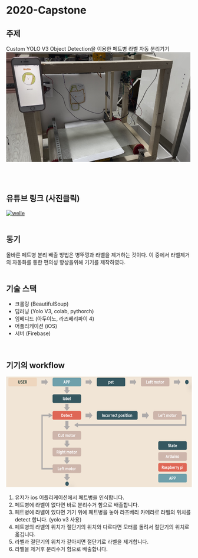 # 2020-Capstone
## 주제

Custom YOLO V3 Object Detection을 이용한 페트병 라벨 자동 분리기기<br>
<img src = "https://github.com/NEULiee/2020-Capstone/blob/main/photo/img_fullshot.jpeg" width="500" height="300">

<br><br>
## 유튜브 링크 (사진클릭)

[![welle](https://img.youtube.com/vi/_Ru-F-8oGIk/0.jpg)](https://www.youtube.com/watch?app=desktop&v=_Ru-F-8oGIk&feature=youtu.be "시연 영상")<br><br>
## 동기

올바른 페트병 분리 배출 방법은 병뚜껑과 라벨을 제거하는 것이다. 이 중에서 라벨제거의 자동화를 통한 편의성 향상을위해 기기를 제작하였다.<br><br>
## 기술 스택

- 크롤링 (BeautifulSoup)
- 딥러닝 (Yolo V3, colab, pythorch)
- 임베디드 (아두이노, 라즈베리파이 4)
- 어플리케이션 (iOS)
- 서버 (Firebase)
<br>


## 기기의 workflow





<img src = "https://github.com/NEULiee/2020-Capstone/blob/main/photo/workflow.png" width="600" height="300">


1. 유저가 ios 어플리케이션에서 페트병을 인식합니다.
2. 페트병에 라벨이 없다면 바로 분리수거 함으로 배출합니다.
3. 페트병에 라벨이 있다면 기기 위에 페트병을 놓아 라즈베리 카메라로 라벨의 위치를 detect 합니다. (yolo v3 사용)
4. 페트병의 라벨의 위치가 절단기의 위치와 다르다면 모터를 돌려서 절단기의 위치로 옮깁니다.
5. 라벨과 절단기의 위치가 같아지면 절단기로 라벨을 제거합니다.
6. 라벨을 제거후 분리수거 함으로 배출합니다.
